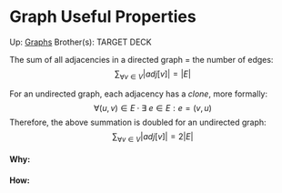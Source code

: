 # Graph Useful Properties

Up: [Graphs](graphs)
Brother(s):
TARGET DECK

The sum of all adjacencies in a directed graph = the number of edges:
$$ \sum_{\forall v \in V} |adj[v]| = |E| $$

For an undirected graph, each adjacency has a *clone*, more formally:
$$ \forall (u,v) \in E \cdot \exists\  e \in E : e = (v, u) $$
Therefore, the above summation is doubled for an undirected graph:
$$ \sum_{\forall v \in V} |adj[v]| = 2|E| $$ 
































#### Why:
#### How:









